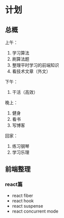 # 计划

## 总概

上午：

1. 学习算法
2. 刷算法题
3. 整理平时学习的前端知识
4. 看技术文章（外文）

下午：

1. 干活（高效）

晚上：

1. 健身
2. 看书
3. 写博客

回家：

1. 练习钢琴
2. 学习乐理

## 前端整理

### react篇

* react fiber
* react hook
* react suspense
* react concurrent mode
